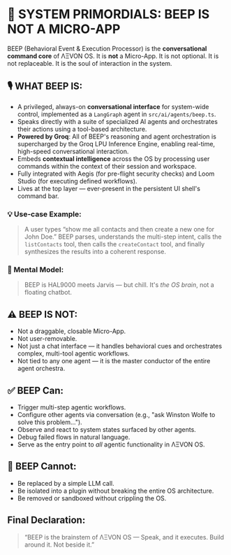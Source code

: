 # 🤖 SYSTEM PRIMORDIALS: BEEP IS NOT A MICRO-APP

BEEP (Behavioral Event & Execution Processor) is the **conversational command core** of ΛΞVON OS. It is **not** a Micro-App. It is not optional. It is not replaceable. It is the soul of interaction in the system.

## 🎙️ WHAT BEEP IS:

-   A privileged, always-on **conversational interface** for system-wide control, implemented as a `LangGraph` agent in `src/ai/agents/beep.ts`.
-   Speaks directly with a suite of specialized AI agents and orchestrates their actions using a tool-based architecture.
-   **Powered by Groq**: All of BEEP's reasoning and agent orchestration is supercharged by the Groq LPU Inference Engine, enabling real-time, high-speed conversational interaction.
-   Embeds **contextual intelligence** across the OS by processing user commands within the context of their session and workspace.
-   Fully integrated with Aegis (for pre-flight security checks) and Loom Studio (for executing defined workflows).
-   Lives at the top layer — ever-present in the persistent UI shell's command bar.

### 💡 Use-case Example:

> A user types “show me all contacts and then create a new one for John Doe.”
> BEEP parses, understands the multi-step intent, calls the `listContacts` tool, then calls the `createContact` tool, and finally synthesizes the results into a coherent response.

### 🧠 Mental Model:

> BEEP is HAL9000 meets Jarvis — but chill.
> It's *the OS brain*, not a floating chatbot.

## ⚠️ BEEP IS NOT:

-   Not a draggable, closable Micro-App.
-   Not user-removable.
-   Not just a chat interface — it handles behavioral cues and orchestrates complex, multi-tool agentic workflows.
-   Not tied to any one agent — it is the master conductor of the entire agent orchestra.

## ✅ BEEP Can:

-   Trigger multi-step agentic workflows.
-   Configure other agents via conversation (e.g., "ask Winston Wolfe to solve this problem...").
-   Observe and react to system states surfaced by other agents.
-   Debug failed flows in natural language.
-   Serve as the entry point to *all* agentic functionality in ΛΞVON OS.

## 🚫 BEEP Cannot:

-   Be replaced by a simple LLM call.
-   Be isolated into a plugin without breaking the entire OS architecture.
-   Be removed or sandboxed without crippling the OS.

## Final Declaration:

> “BEEP is the brainstem of ΛΞVON OS —
> Speak, and it executes. Build around it. Not beside it.”
